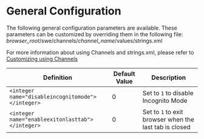# General Configuration
The following general configuration parameters are available. These parameters can be customized by overriding them in the following file:
*browser_root*/swe/channels/*channel_name*/values/strings.xml

For more information about using Channels and strings.xml, please refer to [Customizing using Channels](channels.md)

| Definition | Default Value | Description |
|---|---|---|
| `<integer name="disableincognitomode"></integer>` | 0 | Set to `1` to disable Incognito Mode |
| `<integer name="enableexitonlasttab"></integer>` | 0 | Set to `1` to exit browser when the last tab is closed |

